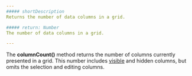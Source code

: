 ```yaml
---
##### shortDescription
Returns the number of data columns in a grid.

##### return: Number
The number of data columns in a grid.

---
```

The **columnCount()** method returns the number of columns currently presented in a grid. This number includes [visible](/api-reference/10%20UI%20Widgets/dxDataGrid/1%20Configuration/columns/visible.md '/Documentation/ApiReference/UI_Widgets/dxDataGrid/Configuration/columns/#visible') and hidden columns, but omits the selection and editing columns.